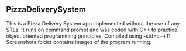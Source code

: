 ## PizzaDeliverySystem
This is a Pizza Delivery System app implemented without the use of any STLs.
It runs on command prompt and was coded with C++ to practice object oriented programming principles.
Compiled using -std=c++11
Screenshots folder contains images of the program running.
